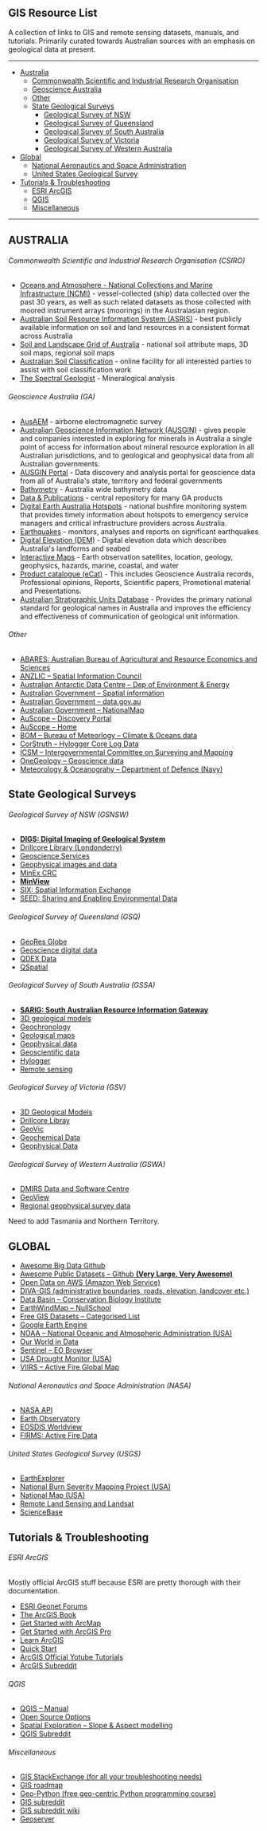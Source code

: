 ## GIS Resource List 
A collection of links to GIS and remote sensing datasets, manuals, and tutorials.
Primarily curated towards Australian sources with an emphasis on geological data at present.


---

* [Australia](Australia)
    * [Commonwealth Scientific and Industrial Research Organisation](#commonwealth-scientific-and-industrial-research-organisation-csiro)
    * [Geoscience Australia](#geoscience-australia-ga)
    * [Other](#other)
    * [State Geological Surveys](#state-geological-surveys)
        * [Geological Survey of NSW](#geological-survey-of-nsw-gsnsw)
        * [Geological Survey of Queensland](#geological-survey-of-queensland-gsq)
        * [Geological Survey of South Australia](#geological-survey-of-south-australia-gssa)
        * [Geological Survey of Victoria](#geological-survey-of-victoria-gsv)
        * [Geological Survey of Western Australia](#geological-survey-of-western-australia-gswa)
* [Global](#global)
    * [National Aeronautics and Space Administration](#national-aeronautics-and-space-administration-nasa)
    * [United States Geological Survey](#united-states-geological-survey-usgs)
* [Tutorials &amp; Troubleshooting](#tutorials-amp-troubleshooting)
    * [ESRI ArcGIS](#esri-arcgis)
    * [QGIS](#qgis)
    * [Miscellaneous](#miscellaneous)
    
---

## AUSTRALIA
###### Commonwealth Scientific and Industrial Research Organisation (CSIRO)
- [Oceans and Atmosphere - National Collections and Marine Infrastructure (NCMI)](https://research.csiro.au/ncmi-idc/) - vessel-collected (ship) data collected over the past 30 years, as well as such related datasets as those collected with moored instrument arrays (moorings) in the Australasian region.
- [Australian Soil Resource Information System (ASRIS)](https://www.asris.csiro.au/) -  best publicly available information on soil and land resources in a consistent format across Australia
- [Soil and Landscape Grid of Australia](https://www.clw.csiro.au/aclep/soilandlandscapegrid/ProductDetails-SoilAttributes.html) - national soil attribute maps, 3D soil maps, regional soil maps
- [Australian Soil Classification](https://www.clw.csiro.au/aclep/asc_re_on_line_V2/soilhome.htm) - online facility for all interested parties to assist with soil classification work
- [The Spectral Geologist](https://research.csiro.au/thespectralgeologist/) - Mineralogical analysis


###### Geoscience Australia (GA)
- [AusAEM](http://www.ga.gov.au/eftf/minerals/nawa/ausaem) - airborne electromagnetic survey
- [Australian Geoscience Information Network (AUSGIN)](http://www.geoscience.gov.au/) - gives people and companies interested in exploring for minerals in Australia a single point of access for information about mineral resource exploration in all Australian jurisdictions, and to geological and geophysical data from all Australian governments.
- [AUSGIN Portal](http://portal.geoscience.gov.au/) - Data discovery and analysis portal for geoscience data from all of Australia's state, territory and federal governments
- [Bathymetry](http://www.ga.gov.au/scientific-topics/marine/survey-techniques/bathymetry) - Australia wide bathymetry data
- [Data &amp; Publications](https://www.ga.gov.au/data-pubs) - central repository for many GA products
- [Digital Earth Australia Hotspots](https://hotspots.dea.ga.gov.au/) - national bushfire monitoring system that provides timely information about hotspots to emergency service managers and critical infrastructure providers across Australia.
- [Earthquakes](https://earthquakes.ga.gov.au/) - monitors, analyses and reports on significant earthquakes
- [Digital Elevation (DEM)](http://www.ga.gov.au/scientific-topics/national-location-information/digital-elevation-data) - Digital elevation data which describes Australia's landforms and seabed
- [Interactive Maps](http://maps.ga.gov.au/interactive-maps/#/) - Earth observation satellites, location, geology, geophysics, hazards, marine, coastal, and water
- [Product catalogue (eCat)](https://ecat.ga.gov.au/geonetwork/srv/eng/catalog.search#/home/) - This includes Geoscience Australia records, Professional opinions, Reports, Scientific papers, Promotional material and Presentations. 
- [Australian Stratigraphic Units Database](https://www.ga.gov.au/data-pubs/datastandards/stratigraphic-units) - Provides the primary national standard for geological names in Australia and improves the efficiency and effectiveness of communication of geological unit information.


###### Other
- [ABARES: Australian Bureau of Agricultural and Resource Economics and Sciences](https://www.agriculture.gov.au/abares/data)
- [ANZLIC – Spatial Information Council](https://www.anzlic.gov.au/)
- [Australian Antarctic Data Centre – Dep of Environment &amp; Energy](https://data.aad.gov.au/)
- [Australian Government – Spatial information](https://www.australia.gov.au/information-and-services/business-and-industry/science-and-technology/spatial-information)
- [Australian Government – data.gov.au](https://data.gov.au/)
- [Australian Government – NationalMap](https://nationalmap.gov.au/)
- [AuScope – Discovery Portal](http://portal.auscope.org/)
- [AuScope – Home](https://www.auscope.org.au/)
- [BOM – Bureau of Meteorlogy – Climate &amp; Oceans data](http://www.bom.gov.au/climate/data-services/)
- [CorStruth – Hylogger Core Log Data](http://www.corstruth.com.au/)
- [ICSM – Intergovernmental Committee on Surveying and Mapping](http://icsm.gov.au/)
- [OneGeology – Geoscience data](http://www.onegeology.org/use/home.html)
- [Meteorology &amp; Oceanograhy – Department of Defence (Navy)](http://www.metoc.gov.au/)


## State Geological Surveys
###### Geological Survey of NSW (GSNSW)
- [<b>DIGS: Digital Imaging of Geological System</b>](https://search.geoscience.nsw.gov.au/)
- [Drillcore Library (Londonderry)](https://www.resourcesandgeoscience.nsw.gov.au/miners-and-explorers/geoscience-information/services/drill-core-libraries/londonderry-drillcore-library)
- [Geoscience Services](https://www.resourcesandgeoscience.nsw.gov.au/miners-and-explorers/geoscience-information/services/online-services)
- [Geophysical images and data](https://www.resourcesandgeoscience.nsw.gov.au/miners-and-explorers/geoscience-information/products-and-data/geophysical-images-and-data)
- [MinEx CRC](https://minexcrc.com.au/)
- [<b>MinView</b>](https://minview.geoscience.nsw.gov.au/)
- [SIX: Spatial Information Exchange](https://six.nsw.gov.au/)
- [SEED: Sharing and Enabling Environmental Data](https://www.seed.nsw.gov.au/)


###### Geological Survey of Queensland (GSQ)
- [GeoRes Globe](https://georesglobe.information.qld.gov.au/)
- [Geoscience digital data](https://www.business.qld.gov.au/industries/mining-energy-water/resources/geoscience-information/maps-datasets/digital-data)
- [QDEX Data](https://www.business.qld.gov.au/industries/mining-energy-water/resources/minerals-coal/online-services/qdex-data)
- [QSpatial](https://www.business.qld.gov.au/running-business/support-assistance/mapping-data-imagery/data/qspatial)


###### Geological Survey of South Australia (GSSA)
- [<b>SARIG: South Australian Resource Information Gateway</b>](https://map.sarig.sa.gov.au/)
- [3D geological models](http://energymining.sa.gov.au/minerals/geoscience/geoscientific_data/3d_geological_models)
- [Geochronology](http://energymining.sa.gov.au/minerals/geoscience/geoscientific_data/geochronology)
- [Geological maps](http://energymining.sa.gov.au/minerals/geoscience/geoscientific_data/maps)
- [Geophysical data](http://energymining.sa.gov.au/minerals/knowledge_centre/mesa_journal/sarig/geophysical_data)
- [Geoscientific data](http://energymining.sa.gov.au/minerals/geoscience/geoscientific_data)
- [Hylogger](http://energymining.sa.gov.au/minerals/geoscience/geoscientific_data/hylogger)
- [Remote sensing](http://energymining.sa.gov.au/minerals/geoscience/geoscientific_data/remote_sensing)


###### Geological Survey of Victoria (GSV)
- [3D Geological Models](https://earthresources.vic.gov.au/geology-exploration/maps-reports-data/3d-geological-modelling)
- [Drillcore Libray](https://earthresources.vic.gov.au/geology-exploration/maps-reports-data/drill-core-library)
- [GeoVic](https://earthresources.vic.gov.au/geology-exploration/maps-reports-data/geovic)
- [Geochemical Data](https://earthresources.vic.gov.au/geology-exploration/maps-reports-data/geochemistry-data)
- [Geophysical Data](https://earthresources.vic.gov.au/geology-exploration/maps-reports-data/geophysics-data)


###### Geological Survey of Western Australia (GSWA)
- [DMIRS Data and Software Centre](https://dasc.dmp.wa.gov.au/dasc/)
- [GeoView](https://geoview.dmp.wa.gov.au/geoview/?Viewer=GeoVIEW)
- [Regional geophysical survey data](http://www.dmp.wa.gov.au/Geological-Survey/Regional-geophysical-survey-data-1392.aspx)

Need to add Tasmania and Northern Territory.

## GLOBAL
- [Awesome Big Data Github](https://github.com/onurakpolat/awesome-bigdata#readme/) <br>
- [Awesome Public Datasets – Github  <b>(Very Large, Very Awesome)</b>](https://github.com/awesomedata/awesome-public-datasets)
- [Open Data on AWS (Amazon Web Service)](https://aws.amazon.com/opendata/)
- [DIVA-GIS (administrative boundaries, roads, elevation, landcover etc.)](http://www.diva-gis.org/gdata)
- [Data Basin – Conservation Biology Institute](https://databasin.org/)
- [EarthWindMap – NullSchool](https://earth.nullschool.net/)
- [Free GIS Datasets – Categorised List](http://freegisdata.rtwilson.com/)
- [Google Earth Engine](https://developers.google.com/earth-engine/datasets/)
- [NOAA – National Oceanic and Atmospheric Administration (USA)](https://www.ncdc.noaa.gov/data-access)
- [Our World in Data](https://ourworldindata.org/)
- [Sentinel – EO Browser](https://apps.sentinel-hub.com/eo-browser/)
- [USA Drought Monitor (USA)](https://droughtmonitor.unl.edu/)
- [VIIRS – Active Fire Global Map](http://viirsfire.geog.umd.edu/map/viirsMap.php)


###### National Aeronautics and Space Administration (NASA)
- [NASA API](https://api.nasa.gov/)
- [Earth Observatory](https://earthobservatory.nasa.gov/global-maps)
- [EOSDIS Worldview](https://worldview.earthdata.nasa.gov/)
- [FIRMS: Active Fire Data](https://firms.modaps.eosdis.nasa.gov/)


###### United States Geological Survey (USGS)
- [EarthExplorer](https://earthexplorer.usgs.gov/)
- [National Burn Severity Mapping Project (USA)](https://burnseverity.cr.usgs.gov/)
- [National Map (USA)](https://www.usgs.gov/core-science-systems/national-geospatial-program/national-map)
- [Remote Land Sensing and Landsat](https://www.usgs.gov/products/data-and-tools/real-time-data/remote-land-sensing-and-landsat) 
- [ScienceBase](https://www.sciencebase.gov/catalog/item/4f4e4760e4b07f02db47df9c)


## Tutorials &amp; Troubleshooting
###### ESRI ArcGIS
Mostly official ArcGIS stuff because ESRI are pretty thorough with their documentation.
- [ESRI Geonet Forums](https://geonet.esri.com)
- [The ArcGIS Book](https://learn.arcgis.com/en/arcgis-book/#home-overview)
- [Get Started with ArcMap](https://learn.arcgis.com/en/projects/get-started-with-arcmap/lessons/explore-the-study-area.htm)
- [Get Started with ArcGIS Pro](https://learn.arcgis.com/en/projects/get-started-with-arcgis-pro/lessons/explore-the-study-area.htm)
- [Learn ArcGIS](https://learn.arcgis.com/en/)
- [Quick Start](https://pro.arcgis.com/en/pro-app/get-started/pro-quickstart-tutorials.htm)
- [ArcGIS Official Yotube Tutorials](https://www.youtube.com/playlist?list=PLGZUzt4E4O2IJFxX_Bhp98MJEw5ItRtvb)
- [ArcGIS Subreddit](https://www.reddit.com/r/arcgis/)

###### QGIS
- [QGIS – Manual](https://docs.qgis.org/3.4/en/docs/training_manual/index.html)
- [Open Source Options](https://www.youtube.com/channel/UCOSeGDrlScCNgBcN5C8nTEw)
- [Spatial Exploration – Slope &amp; Aspect modelling](https://www.youtube.com/watch?v=j3cjMXYa63I)
- [QGIS Subreddit](https://www.reddit.com/r/qgis/)

###### Miscellaneous
- [GIS StackExchange (for all your troubleshooting needs)](https://gis.stackexchange.com/)
- [GIS roadmap](https://github.com/petedannemann/GIS-Programming-Roadmap/blob/master/README.md)
- [Geo-Python (free geo-centric Python programming course)](https://geo-python.github.io/site/)
- [GIS subreddit](https://www.reddit.com/r/gis/)
- [GIS subreddit wiki](https://www.reddit.com/r/gis/wiki/index)
- [Geoserver](http://geoserver.org/)
